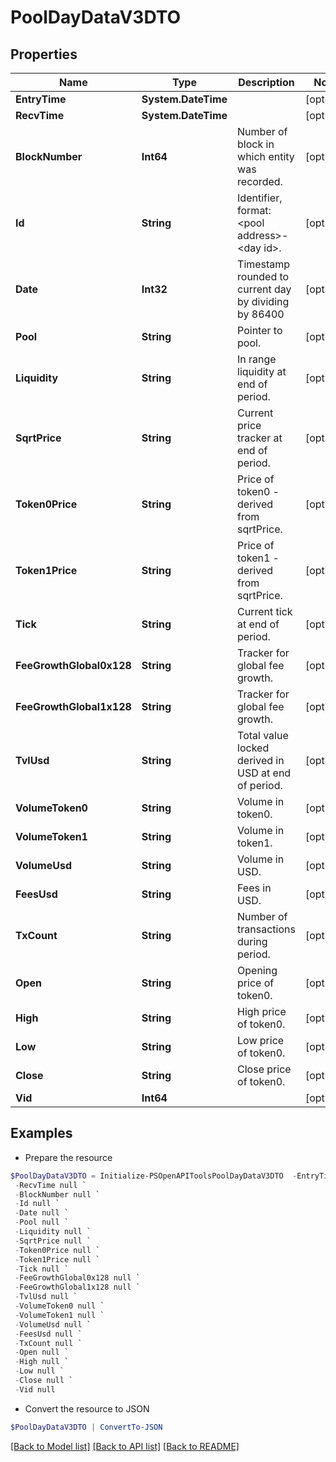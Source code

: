 # PoolDayDataV3DTO
## Properties

Name | Type | Description | Notes
------------ | ------------- | ------------- | -------------
**EntryTime** | **System.DateTime** |  | [optional] 
**RecvTime** | **System.DateTime** |  | [optional] 
**BlockNumber** | **Int64** | Number of block in which entity was recorded. | [optional] 
**Id** | **String** | Identifier, format: &lt;pool address&gt;-&lt;day id&gt;. | [optional] 
**Date** | **Int32** | Timestamp rounded to current day by dividing by 86400 | [optional] 
**Pool** | **String** | Pointer to pool. | [optional] 
**Liquidity** | **String** | In range liquidity at end of period. | [optional] 
**SqrtPrice** | **String** | Current price tracker at end of period. | [optional] 
**Token0Price** | **String** | Price of token0 - derived from sqrtPrice. | [optional] 
**Token1Price** | **String** | Price of token1 - derived from sqrtPrice. | [optional] 
**Tick** | **String** | Current tick at end of period. | [optional] 
**FeeGrowthGlobal0x128** | **String** | Tracker for global fee growth. | [optional] 
**FeeGrowthGlobal1x128** | **String** | Tracker for global fee growth. | [optional] 
**TvlUsd** | **String** | Total value locked derived in USD at end of period. | [optional] 
**VolumeToken0** | **String** | Volume in token0. | [optional] 
**VolumeToken1** | **String** | Volume in token1. | [optional] 
**VolumeUsd** | **String** | Volume in USD. | [optional] 
**FeesUsd** | **String** | Fees in USD. | [optional] 
**TxCount** | **String** | Number of transactions during period. | [optional] 
**Open** | **String** | Opening price of token0. | [optional] 
**High** | **String** | High price of token0. | [optional] 
**Low** | **String** | Low price of token0. | [optional] 
**Close** | **String** | Close price of token0. | [optional] 
**Vid** | **Int64** |  | [optional] 

## Examples

- Prepare the resource
```powershell
$PoolDayDataV3DTO = Initialize-PSOpenAPIToolsPoolDayDataV3DTO  -EntryTime null `
 -RecvTime null `
 -BlockNumber null `
 -Id null `
 -Date null `
 -Pool null `
 -Liquidity null `
 -SqrtPrice null `
 -Token0Price null `
 -Token1Price null `
 -Tick null `
 -FeeGrowthGlobal0x128 null `
 -FeeGrowthGlobal1x128 null `
 -TvlUsd null `
 -VolumeToken0 null `
 -VolumeToken1 null `
 -VolumeUsd null `
 -FeesUsd null `
 -TxCount null `
 -Open null `
 -High null `
 -Low null `
 -Close null `
 -Vid null
```

- Convert the resource to JSON
```powershell
$PoolDayDataV3DTO | ConvertTo-JSON
```

[[Back to Model list]](../README.md#documentation-for-models) [[Back to API list]](../README.md#documentation-for-api-endpoints) [[Back to README]](../README.md)

